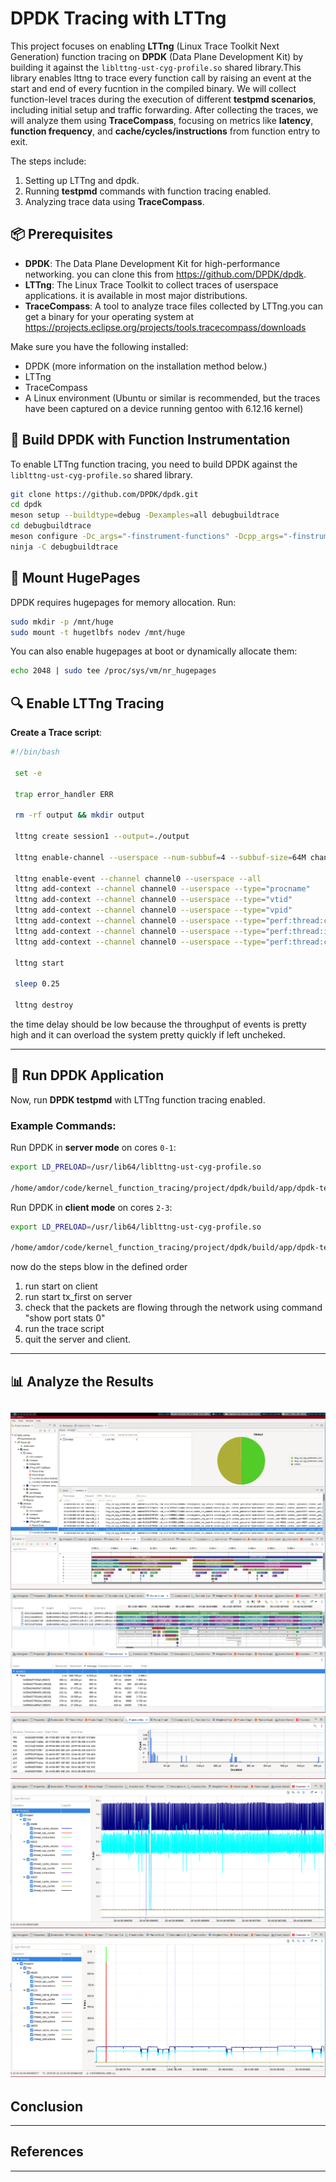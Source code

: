 # DPDK Tracing with LTTng

This project focuses on enabling **LTTng** (Linux Trace Toolkit Next Generation) function tracing on **DPDK** (Data Plane Development Kit) by building it against the `liblttng-ust-cyg-profile.so` shared library.This library enables lttng to trace every function call by raising an event at the start and end of every fucntion in the compiled binary. We will collect function-level traces during the execution of different **testpmd scenarios**, including initial setup and traffic forwarding. After collecting the traces, we will analyze them using **TraceCompass**, focusing on metrics like **latency**, **function frequency**, and **cache/cycles/instructions** from function entry to exit.

The steps include:

1. Setting up LTTng and dpdk.
2. Running **testpmd** commands with function tracing enabled.
3. Analyzing trace data using **TraceCompass**.


## 📦 Prerequisites
* **DPDK**: The Data Plane Development Kit for high-performance networking. you can clone this from https://github.com/DPDK/dpdk.
* **LTTng**: The Linux Trace Toolkit to collect traces of userspace applications. it is available in most major distributions.
* **TraceCompass**: A tool to analyze trace files collected by LTTng.you can get a  binary for your operating system at https://projects.eclipse.org/projects/tools.tracecompass/downloads

Make sure you have the following installed:

* DPDK (more information on the installation method below.)
* LTTng
* TraceCompass
* A Linux environment (Ubuntu or similar is recommended, but the traces have been captured on a device running gentoo with 6.12.16 kernel)


## 🔧 Build DPDK with Function Instrumentation

To enable LTTng function tracing, you need to build DPDK against the `liblttng-ust-cyg-profile.so` shared library.

```bash
git clone https://github.com/DPDK/dpdk.git
cd dpdk
meson setup --buildtype=debug -Dexamples=all debugbuildtrace
cd debugbuildtrace
meson configure -Dc_args="-finstrument-functions" -Dcpp_args="-finstrument-functions"
ninja -C debugbuildtrace
```

## 🧠 Mount HugePages

DPDK requires hugepages for memory allocation. Run:

```bash
sudo mkdir -p /mnt/huge
sudo mount -t hugetlbfs nodev /mnt/huge
```

You can also enable hugepages at boot or dynamically allocate them:

```bash
echo 2048 | sudo tee /proc/sys/vm/nr_hugepages
```
## 🔍 Enable LTTng Tracing

 **Create a Trace script**:

   ```bash
   #!/bin/bash
    
    set -e
    
    trap error_handler ERR
    
    rm -rf output && mkdir output
    
    lttng create session1 --output=./output
    
    lttng enable-channel --userspace --num-subbuf=4 --subbuf-size=64M channel0
    
    lttng enable-event --channel channel0 --userspace --all
    lttng add-context --channel channel0 --userspace --type="procname"
    lttng add-context --channel channel0 --userspace --type="vtid"
    lttng add-context --channel channel0 --userspace --type="vpid"
    lttng add-context --channel channel0 --userspace --type="perf:thread:cpu-cycles"
    lttng add-context --channel channel0 --userspace --type="perf:thread:instructions"
    lttng add-context --channel channel0 --userspace --type="perf:thread:cache-misses"
    
    lttng start
    
    sleep 0.25 
    
    lttng destroy

   ```
  the time delay should be low because the throughput of events is pretty high and it can overload the system pretty quickly if left uncheked.

---

## 🚀 Run DPDK Application

Now, run **DPDK testpmd** with LTTng function tracing enabled.

### Example Commands:

Run DPDK in **server mode** on cores `0-1`:

```bash
export LD_PRELOAD=/usr/lib64/liblttng-ust-cyg-profile.so

/home/amdor/code/kernel_function_tracing/project/dpdk/build/app/dpdk-testpmd -l 0-1 --proc-type=primary --file-prefix=pmd1 --vdev=net_memif,role=server -- -i
```

Run DPDK in **client mode** on cores `2-3`:

```bash
export LD_PRELOAD=/usr/lib64/liblttng-ust-cyg-profile.so

/home/amdor/code/kernel_function_tracing/project/dpdk/build/app/dpdk-testpmd  -l 2-3 --proc-type=primary --file-prefix=pmd2 --vdev=net_memif -- -i
```

now do the steps blow in the defined order

 1. run start on client
 2. run start tx_first on server
 3. check that the packets are flowing through the network using command "show port stats 0"
 4. run the trace script
 5. quit the server and client.
---

## 📊 Analyze the Results
![Alt text](./1l.png)
![Alt text](./2.png)
![Alt text](./3.png)
![Alt text](./4.png)
![Alt text](./5.png)
![Alt text](./6.png)
---

## Conclusion


---

## References


---


